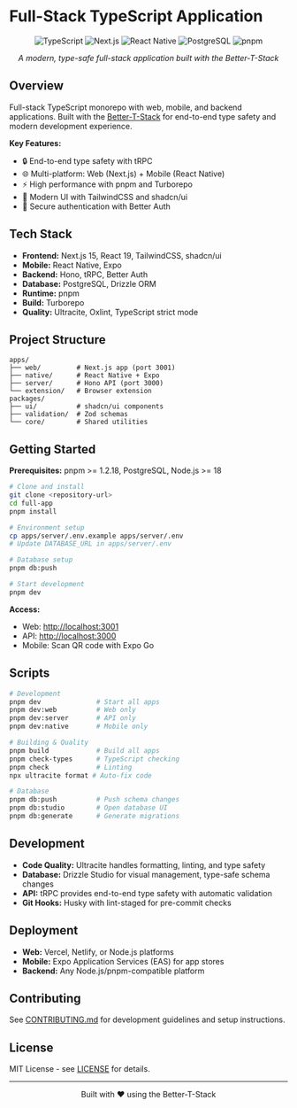 # Full-Stack TypeScript Application

<div align="center">

![TypeScript](https://img.shields.io/badge/TypeScript-007ACC?style=for-the-badge&logo=typescript&logoColor=white)
![Next.js](https://img.shields.io/badge/Next.js-000000?style=for-the-badge&logo=next.js&logoColor=white)
![React Native](https://img.shields.io/badge/React_Native-20232A?style=for-the-badge&logo=react&logoColor=61DAFB)
![PostgreSQL](https://img.shields.io/badge/PostgreSQL-316192?style=for-the-badge&logo=postgresql&logoColor=white)
![pnpm](https://img.shields.io/badge/pnpm-000000?style=for-the-badge&logo=pnpm&logoColor=white)

*A modern, type-safe full-stack application built with the Better-T-Stack*

</div>

## Overview

Full-stack TypeScript monorepo with web, mobile, and backend applications. Built with the [Better-T-Stack](https://github.com/AmanVarshney01/create-better-t-stack) for end-to-end type safety and modern development experience.

**Key Features:**
- 🔒 End-to-end type safety with tRPC
- 🌐 Multi-platform: Web (Next.js) + Mobile (React Native)
- ⚡ High performance with pnpm and Turborepo
- 🎨 Modern UI with TailwindCSS and shadcn/ui
- 🔐 Secure authentication with Better Auth

## Tech Stack

- **Frontend:** Next.js 15, React 19, TailwindCSS, shadcn/ui
- **Mobile:** React Native, Expo
- **Backend:** Hono, tRPC, Better Auth
- **Database:** PostgreSQL, Drizzle ORM
- **Runtime:** pnpm
- **Build:** Turborepo
- **Quality:** Ultracite, Oxlint, TypeScript strict mode

## Project Structure

```
apps/
├── web/         # Next.js app (port 3001)
├── native/      # React Native + Expo
├── server/      # Hono API (port 3000)
└── extension/   # Browser extension
packages/
├── ui/          # shadcn/ui components
├── validation/  # Zod schemas
└── core/        # Shared utilities
```

## Getting Started

**Prerequisites:** pnpm >= 1.2.18, PostgreSQL, Node.js >= 18

```bash
# Clone and install
git clone <repository-url>
cd full-app
pnpm install

# Environment setup
cp apps/server/.env.example apps/server/.env
# Update DATABASE_URL in apps/server/.env

# Database setup
pnpm db:push

# Start development
pnpm dev
```

**Access:**
- Web: [http://localhost:3001](http://localhost:3001)
- API: [http://localhost:3000](http://localhost:3000)
- Mobile: Scan QR code with Expo Go

## Scripts

```bash
# Development
pnpm dev              # Start all apps
pnpm dev:web          # Web only
pnpm dev:server       # API only
pnpm dev:native       # Mobile only

# Building & Quality
pnpm build            # Build all apps
pnpm check-types      # TypeScript checking
pnpm check            # Linting
npx ultracite format # Auto-fix code

# Database
pnpm db:push          # Push schema changes
pnpm db:studio        # Open database UI
pnpm db:generate      # Generate migrations
```

## Development

- **Code Quality:** Ultracite handles formatting, linting, and type safety
- **Database:** Drizzle Studio for visual management, type-safe schema changes
- **API:** tRPC provides end-to-end type safety with automatic validation
- **Git Hooks:** Husky with lint-staged for pre-commit checks

## Deployment

- **Web:** Vercel, Netlify, or Node.js platforms
- **Mobile:** Expo Application Services (EAS) for app stores
- **Backend:** Any Node.js/pnpm-compatible platform

## Contributing

See [CONTRIBUTING.md](CONTRIBUTING.md) for development guidelines and setup instructions.

## License

MIT License - see [LICENSE](LICENSE) for details.

---

<div align="center">
  <p>Built with ❤️ using the Better-T-Stack</p>
</div>
